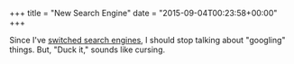 +++
title = "New Search Engine"
date = "2015-09-04T00:23:58+00:00"
+++

Since I've <a href="http://www.duckduckgo.com">switched search engines</a>, I should stop talking about "googling" things. But, "Duck it," sounds like cursing.
			